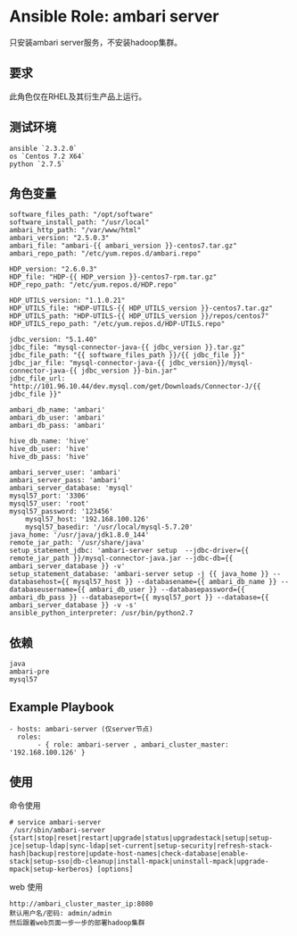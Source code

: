 # Ansible Role: ambari server

只安装ambari server服务，不安装hadoop集群。

## 要求

此角色仅在RHEL及其衍生产品上运行。

## 测试环境

	ansible `2.3.2.0`
	os `Centos 7.2 X64`
	python `2.7.5`

## 角色变量

	software_files_path: "/opt/software"
	software_install_path: "/usr/local"
	ambari_http_path: "/var/www/html"
	ambari_version: "2.5.0.3"
	ambari_file: "ambari-{{ ambari_version }}-centos7.tar.gz"
	ambari_repo_path: "/etc/yum.repos.d/ambari.repo"

	HDP_version: "2.6.0.3"
	HDP_file: "HDP-{{ HDP_version }}-centos7-rpm.tar.gz"
	HDP_repo_path: "/etc/yum.repos.d/HDP.repo"

	HDP_UTILS_version: "1.1.0.21"
	HDP_UTILS_file: "HDP-UTILS-{{ HDP_UTILS_version }}-centos7.tar.gz"
	HDP_UTILS_path: "HDP-UTILS-{{ HDP_UTILS_version }}/repos/centos7"
	HDP_UTILS_repo_path: "/etc/yum.repos.d/HDP-UTILS.repo"

	jdbc_version: "5.1.40"
	jdbc_file: "mysql-connector-java-{{ jdbc_version }}.tar.gz"
	jdbc_file_path: "{{ software_files_path }}/{{ jdbc_file }}"
	jdbc_jar_file: "mysql-connector-java-{{ jdbc_version}}/mysql-connector-java-{{ jdbc_version }}-bin.jar"
	jdbc_file_url: "http://101.96.10.44/dev.mysql.com/get/Downloads/Connector-J/{{ jdbc_file }}"

	ambari_db_name: 'ambari'
	ambari_db_user: 'ambari'
	ambari_db_pass: 'ambari'

	hive_db_name: 'hive'
	hive_db_user: 'hive'
	hive_db_pass: 'hive'

	ambari_server_user: 'ambari'
	ambari_server_pass: 'ambari'
	ambari_server_database: 'mysql'
	mysql57_port: '3306'
	mysql57_user: 'root'
	mysql57_password: '123456'
        mysql57_host: '192.168.100.126'
        mysql57_basedir: '/usr/local/mysql-5.7.20'
	java_home: '/usr/java/jdk1.8.0_144'
	remote_jar_path: '/usr/share/java'
	setup_statement_jdbc: 'ambari-server setup  --jdbc-driver={{ remote_jar_path }}/mysql-connector-java.jar --jdbc-db={{ ambari_server_database }} -v'
	setup_statement_database: 'ambari-server setup -j {{ java_home }} --databasehost={{ mysql57_host }} --databasename={{ ambari_db_name }} --databaseusername={{ ambari_db_user }} --databasepassword={{ ambari_db_pass }} --databaseport={{ mysql57_port }} --database={{ ambari_server_database }} -v -s'
	ansible_python_interpreter: /usr/bin/python2.7

## 依赖
	java
	ambari-pre
	mysql57


## Example Playbook

	- hosts: ambari-server (仅server节点)
	  roles: 
           - { role: ambari-server , ambari_cluster_master: '192.168.100.126' }

## 使用

命令使用

```
# service ambari-server
 /usr/sbin/ambari-server {start|stop|reset|restart|upgrade|status|upgradestack|setup|setup-jce|setup-ldap|sync-ldap|set-current|setup-security|refresh-stack-hash|backup|restore|update-host-names|check-database|enable-stack|setup-sso|db-cleanup|install-mpack|uninstall-mpack|upgrade-mpack|setup-kerberos} [options]

```

web 使用

	http://ambari_cluster_master_ip:8080
	默认用户名/密码: admin/admin
	然后跟着web页面一步一步的部署hadoop集群
